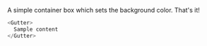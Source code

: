 A simple container box which sets the background color. That's it!

```javascript
<Gutter>
  Sample content
</Gutter>
```

